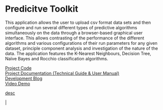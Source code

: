 # Predicitve Toolkit

This application allows the user to upload csv format data sets and then configure and run several different types of predictive algorithms simultaneously on the data through a browser-based graphical user interface. This allows contrasting of the performance of the different algorithms and various configurations of their run parameters for any given dataset, principle component analysis and investigation of the nature of the data. The application features the K-Nearest Neighbours, Decision Tree, Naïve Bayes and Rocchio classification algorithms.


<a href="/src/">Project Code</a><br/>
<a href="/docs/documentation">Project Documentation (Technical Guide & User Manual)</a><br/>
<a href="/docs/blog">Development Blog</a><br/>
<a href="/docs/video-walk-through">Video Demo</a><br/>

[desc](/docs/Screenshots/image12.png)

<!--
<body>

<br/>

<div>
<a href="url"><img src="/docs/Screenshots/image6.png" align="left" height="311" hspace="10" width="500" ></a>
<a href="url"><img src="/docs/Screenshots/image12.png" align="left" height="311" hspace="10" width="500" ></a>
</div>

<br/>

<div>
<br>
<a href="url"><img src="/docs/Screenshots/image19.png" align="left" height="311" hspace="10" width="550" ></a>
<a href="url"><img src="/docs/Screenshots/image20.png" align="left" height="311" hspace="10" width="550" ></a>
</div>

<br/>

<div>
<br>
<a href="url"><img src="/docs/Screenshots/image23.png" align="left" height="311" hspace="10" width="550" ></a>
<a href="url"><img src="/docs/Screenshots/image25.png" align="left" height="311" hspace="10" width="550" ></a>
</div>


</body>
-->
                
                
                
                
                
                
                
                
                
                
                
                
                
                
                
                
                
                
                
                
                
                
                
                
                
                
                
                
                
                
                
                
                
                
                
                
                
                
                
                
                
                
                
                
                
                
                
                
                
                
                
                
                
                
                
                
                
                
                
                
                
                
                
                
                
                
|





